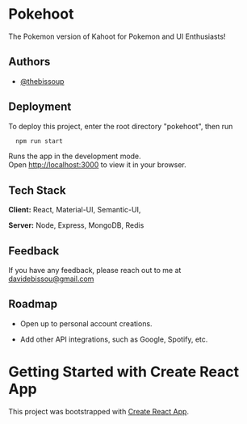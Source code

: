 # Pokehoot

The Pokemon version of Kahoot for Pokemon and UI Enthusiasts!

## Authors

- [@thebissoup](https://www.github.com/thebissoup)

## Deployment

To deploy this project, enter the root directory "pokehoot", then run

```bash
  npm run start
```

Runs the app in the development mode.\
Open [http://localhost:3000](http://localhost:3000) to view it in your browser.

## Tech Stack

**Client:** React, Material-UI, Semantic-UI,

**Server:** Node, Express, MongoDB, Redis

## Feedback

If you have any feedback, please reach out to me at davidebissou@gmail.com

## Roadmap

- Open up to personal account creations.

- Add other API integrations, such as Google, Spotify, etc.

# Getting Started with Create React App

This project was bootstrapped with [Create React App](https://github.com/facebook/create-react-app).
